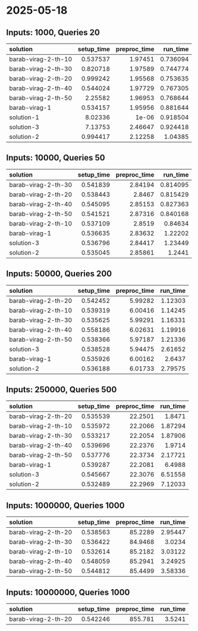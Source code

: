 # 2025-05-18

## Inputs: 1000, Queries 20

| solution            |   setup_time |   preproc_time |   run_time |
|:--------------------|-------------:|---------------:|-----------:|
| barab-virag-2-th-10 |     0.537537 |        1.97451 |   0.736094 |
| barab-virag-2-th-30 |     0.820718 |        1.97589 |   0.744774 |
| barab-virag-2-th-20 |     0.999242 |        1.95568 |   0.753635 |
| barab-virag-2-th-40 |     0.544024 |        1.97729 |   0.767305 |
| barab-virag-2-th-50 |     2.25582  |        1.96953 |   0.768644 |
| barab-virag-1       |     0.534157 |        1.95956 |   0.881644 |
| solution-1          |     8.02336  |        1e-06   |   0.918504 |
| solution-3          |     7.13753  |        2.46647 |   0.924418 |
| solution-2          |     0.994417 |        2.12258 |   1.04385  |

## Inputs: 10000, Queries 50

| solution            |   setup_time |   preproc_time |   run_time |
|:--------------------|-------------:|---------------:|-----------:|
| barab-virag-2-th-30 |     0.541839 |        2.84194 |   0.814095 |
| barab-virag-2-th-20 |     0.538443 |        2.8467  |   0.815429 |
| barab-virag-2-th-40 |     0.545095 |        2.85153 |   0.827363 |
| barab-virag-2-th-50 |     0.541521 |        2.87316 |   0.840168 |
| barab-virag-2-th-10 |     0.537109 |        2.8519  |   0.84634  |
| barab-virag-1       |     0.536635 |        2.83632 |   1.22202  |
| solution-3          |     0.536796 |        2.84417 |   1.23449  |
| solution-2          |     0.535045 |        2.85861 |   1.2441   |

## Inputs: 50000, Queries 200

| solution            |   setup_time |   preproc_time |   run_time |
|:--------------------|-------------:|---------------:|-----------:|
| barab-virag-2-th-20 |     0.542452 |        5.99282 |    1.12303 |
| barab-virag-2-th-10 |     0.539319 |        6.00416 |    1.14245 |
| barab-virag-2-th-30 |     0.535625 |        5.99291 |    1.16331 |
| barab-virag-2-th-40 |     0.558186 |        6.02631 |    1.19916 |
| barab-virag-2-th-50 |     0.538366 |        5.97187 |    1.21336 |
| solution-3          |     0.538528 |        5.94475 |    2.61652 |
| barab-virag-1       |     0.535926 |        6.00162 |    2.6437  |
| solution-2          |     0.536188 |        6.01733 |    2.79575 |

## Inputs: 250000, Queries 500

| solution            |   setup_time |   preproc_time |   run_time |
|:--------------------|-------------:|---------------:|-----------:|
| barab-virag-2-th-20 |     0.535539 |        22.2501 |    1.8471  |
| barab-virag-2-th-10 |     0.535972 |        22.2066 |    1.87294 |
| barab-virag-2-th-30 |     0.533217 |        22.2054 |    1.87906 |
| barab-virag-2-th-40 |     0.539696 |        22.2376 |    1.9714  |
| barab-virag-2-th-50 |     0.537776 |        22.3734 |    2.17721 |
| barab-virag-1       |     0.539287 |        22.2081 |    6.4988  |
| solution-3          |     0.545667 |        22.3076 |    6.51558 |
| solution-2          |     0.532489 |        22.2969 |    7.12033 |

## Inputs: 1000000, Queries 1000

| solution            |   setup_time |   preproc_time |   run_time |
|:--------------------|-------------:|---------------:|-----------:|
| barab-virag-2-th-20 |     0.538563 |        85.2289 |    2.95447 |
| barab-virag-2-th-30 |     0.536422 |        84.9468 |    3.0234  |
| barab-virag-2-th-10 |     0.532614 |        85.2182 |    3.03122 |
| barab-virag-2-th-40 |     0.548059 |        85.2941 |    3.24925 |
| barab-virag-2-th-50 |     0.544812 |        85.4499 |    3.58336 |

## Inputs: 10000000, Queries 1000

| solution            |   setup_time |   preproc_time |   run_time |
|:--------------------|-------------:|---------------:|-----------:|
| barab-virag-2-th-20 |     0.542246 |        855.781 |     3.5241 |